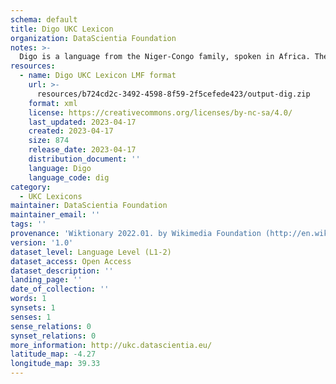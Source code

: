 ```yaml
---
schema: default
title: Digo UKC Lexicon
organization: DataScientia Foundation
notes: >-
  Digo is a language from the Niger-Congo family, spoken in Africa. The UKC Lexicon of Digo is represented as a lexico-semantic network. It consists of words, word senses, synsets, as well as sense-level and synset-level relationships.
resources:
  - name: Digo UKC Lexicon LMF format
    url: >-
      resources/b724cd2c-3492-4598-8f59-2f5cefede423/output-dig.zip
    format: xml
    license: https://creativecommons.org/licenses/by-nc-sa/4.0/
    last_updated: 2023-04-17
    created: 2023-04-17
    size: 874
    release_date: 2023-04-17
    distribution_document: ''
    language: Digo
    language_code: dig
category:
  - UKC Lexicons
maintainer: DataScientia Foundation
maintainer_email: ''
tags: ''
provenance: 'Wiktionary 2022.01. by Wikimedia Foundation (http://en.wiktionary.org); CogNet 2.1 by Khuyagbaatar Batsuren, National University of Mongolia (http://cognet.ukc.disi.unitn.it); Princeton WordNet 2.1 by Princeton University (https://wordnet.princeton.edu)'
version: '1.0'
dataset_level: Language Level (L1-2)
dataset_access: Open Access
dataset_description: ''
landing_page: ''
date_of_collection: ''
words: 1
synsets: 1
senses: 1
sense_relations: 0
synset_relations: 0
more_information: http://ukc.datascientia.eu/
latitude_map: -4.27
longitude_map: 39.33
---
```


